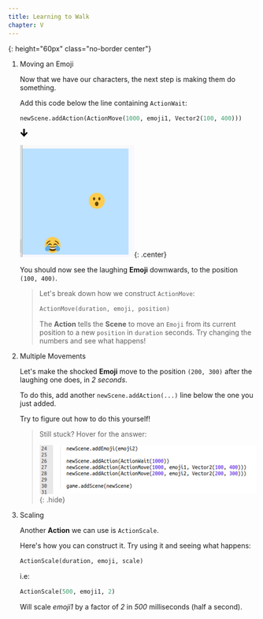```yaml
---
title: Learning to Walk
chapter: V
---
```

[arrow_down]: /assets/images/core/icons/down_arrow.svg
{: height="60px" class="no-border center"}

1.  Moving an Emoji
    
    Now that we have our characters, the next step is making them do something.

    Add this code below the line containing `ActionWait`:

    ```python
    newScene.addAction(ActionMove(1000, emoji1, Vector2(100, 400)))
    ```

    ![arrow_down]

    ![It moved!](/assets/images/contrib/movement/movement.png){: .center}

    You should now see the laughing **Emoji** downwards, to the position `(100, 400)`.

    > Let's break down how we construct `ActionMove`:
    > ```python
    > ActionMove(duration, emoji, position)
    > ```
    > The **Action** tells the **Scene** to move an `Emoji` from its current position to a new `position` in `duration` seconds.
    > Try changing the numbers and see what happens!

3.  Multiple Movements

    Let's make the shocked **Emoji** move to the position `(200, 300)` after the laughing one does, in *2 seconds*.

    To do this, add another ```newScene.addAction(...)``` line below the one you just added.

    Try to figure out how to do this yourself!

    > Still stuck? Hover for the answer:
    > 
    > ![Answer](/assets/images/contrib/movement/movement_1.png){: .hide}

4.  Scaling

    Another **Action** we can use is `ActionScale`.

    Here's how you can construct it. Try using it and seeing what happens:

    ```python
    ActionScale(duration, emoji, scale)
    ```
    i.e:
    ```python
    ActionScale(500, emoji1, 2)
    ```
    Will scale *emoji1* by a factor of *2* in *500* milliseconds (half a second).